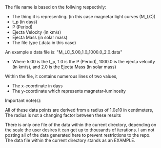 The file name is based on the follwing respectivly:

- The thing it is representing. (in this case magnetar light curves (M_LC))
- t_p (in days)
- P (Period)
- Ejecta Velocity (in km/s)
- Ejecta Mass (in solar mass)
- The file type (.data in this case)


An example a data file is: "M_LC_5.00_1.0_1000.0_2.0.data"
 
- Where 5.00 is the t_p, 1.0 is the P (Period), 1000.0 is the ejecta velocity (in km/s), and 2.0 is the Ejecta Mass (in solar mass)


Within the file, it contains numerous lines of two values,

- The x-coordinate in days
- The y-coordinate which represents magnetar-luminosity 


Important note(s):

All of these data points are derived from a radius of 1.0e10 in centimeters, The radius is not a changing factor between these results

There is only one file of the data within the current directory, depending on the scale the user desires it can get up to thousands of iterations. I am not posting all of the data generated here to prevent restrictions to the repo.
The data file within the current directory stands as an EXAMPLE.
